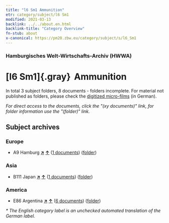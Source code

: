 ```yaml
---
title: "l6 Sm1 Ammunition"
etr: category/subject/l6 Sm1
modified: 2021-03-13
backlink: ../../about.en.html
backlink-title: "Category Overview"
fn-stub: about
x-canonical: https://pm20.zbw.eu/category/subject/s/l6_Sm1
---
```


### Hamburgisches Welt-Wirtschafts-Archiv (HWWA)
# [l6 Sm1]{.gray}&#8201; Ammunition&#160; 





In total 3 subject folders, 8 documents - folders incomplete.
For material not published as folders, please check the [digitized micro-films](/film/h1_sh.de.html) (in German).

_For direct access to the documents, click the "(xy documents)" link, for folder information use the "(folder)" link._

## Subject archives



### Europe

- A9 Hamburg [**&nearr;**](../../../geo/i/140905/about.en.html "Hamburg (all folders)") [**&uarr;**](../../../geo/about.en.html#A9 "Country category system") (<a href="https://pm20.zbw.eu/dfgview/sh/140905,144781" title="about: Hamburg : Ammunition" target="_blank">1 documents</a>) ([folder](../../../../folder/sh/1409xx/140905/1447xx/144781/about.en.html))

### Asia

- B111 Japan [**&nearr;**](../../../geo/i/141272/about.en.html "Japan (all folders)") [**&uarr;**](../../../geo/about.en.html#B111 "Country category system") (<a href="https://pm20.zbw.eu/dfgview/sh/141272,144781" title="about: Japan : Ammunition" target="_blank">1 documents</a>) ([folder](../../../../folder/sh/1412xx/141272/1447xx/144781/about.en.html))

### America

- E86 Argentina [**&nearr;**](../../../geo/i/141692/about.en.html "Argentina (all folders)") [**&uarr;**](../../../geo/about.en.html#E86 "Country category system") (<a href="https://pm20.zbw.eu/dfgview/sh/141692,144781" title="about: Argentina : Ammunition" target="_blank">6 documents</a>) ([folder](../../../../folder/sh/1416xx/141692/1447xx/144781/about.en.html))


_* The English category label is an unchecked automated translation of the German label._

